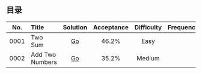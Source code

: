## 目录 

| No.    |  Title  |  Solution  |  Acceptance |  Difficulty |  Frequency |
|:--------:|:--------------------------------------------------------------|:--------:|:--------:|:--------:|:--------:|
|0001|Two Sum|[Go](https://github.com/yibo-test/LeetCode-Python/blob/master/leetcode/0001.TwoSum_%E4%B8%A4%E6%95%B0%E7%9B%B8%E5%8A%A0%E7%AD%89%E4%BA%8E%E7%BB%99%E5%AE%9A%E5%80%BC.py)|46.2%|Easy||
|0002|Add Two Numbers|[Go](https://github.com/yibo-test/LeetCode-Python/blob/master/leetcode/0002.AddTwoNumbers_%E4%B8%A4%E9%93%BE%E8%A1%A8%E9%80%86%E5%BA%8F%E6%95%B0%E7%9B%B8%E5%8A%A0.py)|35.2%|Medium||

